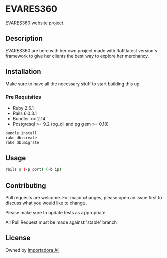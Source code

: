# EVARES360

EVARES360 website project.

## Description

EVARES360 are here with her own project made with RoR latest version's framework to give her clients the best way to explore her merchancy.

## Installation

Make sure to have all the necessary stuff to start building this up.

### Pre Requisites
- Ruby 2.6.1
- Rails 6.0.3.1
- Bundler >= 2.14
- Postgresql >= 9.2 (pg_cli and pg gem >= 0.18)

```bash
bundle install
rake db:create
rake db:migrate
```

## Usage

```bash
rails s (-p port) (-b ip)
```

## Contributing
Pull requests are welcome. For major changes, please open an issue first to discuss what you would like to change.

Please make sure to update tests as appropriate.

All Pull Request must be made against 'stable' branch

## License
Owned by
[Importadora Ali](https://www.github.com/zetahawke/)